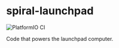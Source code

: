 # spiral-launchpad
![PlatformIO CI](https://github.com/hyphenspace/spiral-launchpad/workflows/PlatformIO%20CI/badge.svg)

Code that powers the launchpad computer.

